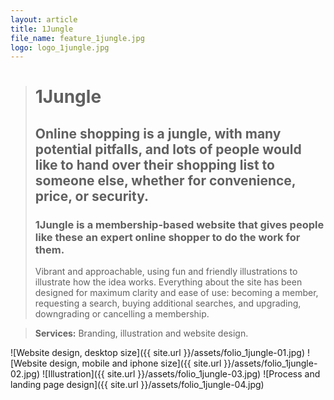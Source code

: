```yaml
---
layout: article
title: 1Jungle
file_name: feature_1jungle.jpg
logo: logo_1jungle.jpg
---
```


> # 1Jungle
> ## Online shopping is a jungle, with many potential pitfalls, and lots of people would like to hand over their shopping list to someone else, whether for convenience, price, or security.
> ### 1Jungle is a membership-based website that gives people like these an expert online shopper to do the work for them.
> Vibrant and approachable, using fun and friendly illustrations to illustrate how the idea works. Everything about the site has been designed for maximum clarity and ease of use: becoming a member, requesting a search, buying additional searches, and upgrading, downgrading or cancelling a membership.

> **Services:** Branding, illustration and website design.

![Website design, desktop size]({{ site.url }}/assets/folio_1jungle-01.jpg)
![Website design, mobile and iphone size]({{ site.url }}/assets/folio_1jungle-02.jpg)
![Illustration]({{ site.url }}/assets/folio_1jungle-03.jpg)
![Process and landing page design]({{ site.url }}/assets/folio_1jungle-04.jpg)
